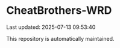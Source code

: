 # CheatBrothers-WRD

Last updated: 2025-07-13 09:53:40

This repository is automatically maintained.
